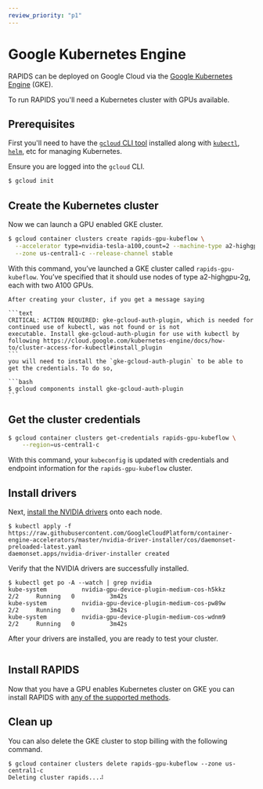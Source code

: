 ```yaml
---
review_priority: "p1"
---
```


# Google Kubernetes Engine

RAPIDS can be deployed on Google Cloud via the [Google Kubernetes Engine](https://cloud.google.com/kubernetes-engine) (GKE).

To run RAPIDS you'll need a Kubernetes cluster with GPUs available.

## Prerequisites

First you'll need to have the [`gcloud` CLI tool](https://cloud.google.com/sdk/gcloud) installed along with [`kubectl`](https://kubernetes.io/docs/tasks/tools/), [`helm`](https://helm.sh/docs/intro/install/), etc for managing Kubernetes.

Ensure you are logged into the `gcloud` CLI.

```bash
$ gcloud init
```

## Create the Kubernetes cluster

Now we can launch a GPU enabled GKE cluster.

```bash
$ gcloud container clusters create rapids-gpu-kubeflow \
  --accelerator type=nvidia-tesla-a100,count=2 --machine-type a2-highgpu-2g \
  --zone us-central1-c --release-channel stable
```

With this command, you’ve launched a GKE cluster called `rapids-gpu-kubeflow`. You’ve specified that it should use nodes of type a2-highgpu-2g, each with two A100 GPUs.

````{note}
After creating your cluster, if you get a message saying

```text
CRITICAL: ACTION REQUIRED: gke-gcloud-auth-plugin, which is needed for continued use of kubectl, was not found or is not
executable. Install gke-gcloud-auth-plugin for use with kubectl by following https://cloud.google.com/kubernetes-engine/docs/how-to/cluster-access-for-kubectl#install_plugin
```
you will need to install the `gke-gcloud-auth-plugin` to be able to get the credentials. To do so,

```bash
$ gcloud components install gke-gcloud-auth-plugin
```
````

## Get the cluster credentials

```bash
$ gcloud container clusters get-credentials rapids-gpu-kubeflow \
    --region=us-central1-c
```

With this command, your `kubeconfig` is updated with credentials and endpoint information for the `rapids-gpu-kubeflow` cluster.

## Install drivers

Next, [install the NVIDIA drivers](https://cloud.google.com/kubernetes-engine/docs/how-to/gpus#installing_drivers) onto each node.

```console
$ kubectl apply -f https://raw.githubusercontent.com/GoogleCloudPlatform/container-engine-accelerators/master/nvidia-driver-installer/cos/daemonset-preloaded-latest.yaml
daemonset.apps/nvidia-driver-installer created
```

Verify that the NVIDIA drivers are successfully installed.

```console
$ kubectl get po -A --watch | grep nvidia
kube-system          nvidia-gpu-device-plugin-medium-cos-h5kkz                       2/2     Running   0          3m42s
kube-system          nvidia-gpu-device-plugin-medium-cos-pw89w                       2/2     Running   0          3m42s
kube-system          nvidia-gpu-device-plugin-medium-cos-wdnm9                       2/2     Running   0          3m42s
```

After your drivers are installed, you are ready to test your cluster.

```{include} ../../_includes/check-gpu-pod-works.md

```

## Install RAPIDS

Now that you have a GPU enables Kubernetes cluster on GKE you can install RAPIDS with [any of the supported methods](../../platforms/kubernetes).

## Clean up

You can also delete the GKE cluster to stop billing with the following command.

```console
$ gcloud container clusters delete rapids-gpu-kubeflow --zone us-central1-c
Deleting cluster rapids...⠼
```

```{relatedexamples}

```
